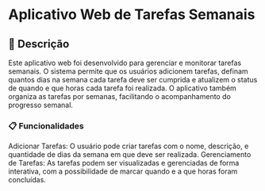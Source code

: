 #  Aplicativo Web de Tarefas Semanais
## 🚀 Descrição
Este aplicativo web foi desenvolvido para gerenciar e monitorar tarefas semanais. O sistema permite que os usuários adicionem tarefas, definam quantos dias na semana cada tarefa deve ser cumprida e atualizem o status de quando e que horas cada tarefa foi realizada. O aplicativo também organiza as tarefas por semanas, facilitando o acompanhamento do progresso semanal.

### 📋  Funcionalidades
Adicionar Tarefas: O usuário pode criar tarefas com o nome, descrição, e quantidade de dias da semana em que deve ser realizada.
Gerenciamento de Tarefas: As tarefas podem ser visualizadas e gerenciadas de forma interativa, com a possibilidade de marcar quando e a que horas foram concluídas.
